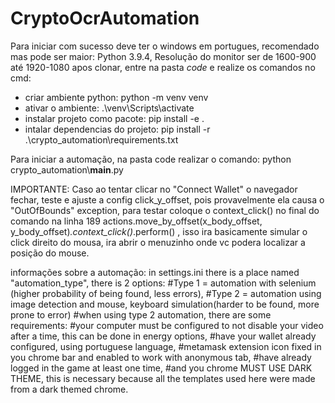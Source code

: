 # CryptoOcrAutomation
Para iniciar com sucesso deve
ter o windows em portugues,
recomendado mas pode ser maior: Python 3.9.4,
Resolução do monitor ser de 1600-900 até 1920-1080
apos clonar, entre na pasta *code* e realize os comandos no cmd:
- criar ambiente python: python -m venv venv
- ativar o ambiente: .\\venv\\Scripts\\activate
- instalar projeto como pacote: pip install -e .
- intalar dependencias do projeto: pip install -r .\\crypto_automation\\requirements.txt

Para iniciar a automação, na pasta code realizar o comando:
python crypto_automation\\____main____.py

IMPORTANTE:
Caso ao tentar clicar no "Connect Wallet" o navegador fechar, teste e ajuste a config click_y_offset,
pois provavelmente ela causa o "OutOfBounds" exception, para testar coloque o context_click() no final do comando na linha 189
actions.move_by_offset(x_body_offset, y_body_offset)*.context_click()*.perform() , isso ira basicamente simular o click direito do mousa,
ira abrir o menuzinho onde vc podera localizar a posição do mouse.

informações sobre a automação:
in settings.ini there is a place named "automation_type", there  is 2 options:
#Type 1 = automation with selenium (higher probability of being found, less errors), 
#Type 2 = automation using image detection and mouse, keyboard simulation(harder to be found, more prone to error)
#when using type 2 automation, there are some requirements:
#your computer must be configured to not disable your video after a time, this can be done in energy options,
#have your wallet already configured, using portuguese language, 
#metamask extension icon fixed in you chrome bar and enabled to work with anonymous tab,
#have already logged in the game at least one time,
#and you chrome MUST USE DARK THEME, this is necessary because all the templates used here were made from a dark themed chrome.
